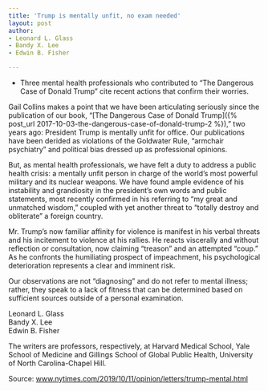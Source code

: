 ```yaml
---
title: 'Trump is mentally unfit, no exam needed'
layout: post
author:
- Leonard L. Glass
- Bandy X. Lee
- Edwin B. Fisher

---
```


- Three mental health professionals who contributed to “The Dangerous Case of Donald Trump” cite recent actions that confirm their worries.

Gail Collins makes a point that we have been articulating seriously since the publication of our book, “[The Dangerous Case of Donald Trump]({% post_url 2017-10-03-the-dangerous-case-of-donald-trump-2 %}),” two years ago: President Trump is mentally unfit for office. Our publications have been derided as violations of the Goldwater Rule, “armchair psychiatry” and political bias dressed up as professional opinions.

But, as mental health professionals, we have felt a duty to address a public health crisis: a mentally unfit person in charge of the world’s most powerful military and its nuclear weapons. We have found ample evidence of his instability and grandiosity in the president’s own words and public statements, most recently confirmed in his referring to “my great and unmatched wisdom,” coupled with yet another threat to “totally destroy and obliterate” a foreign country.

Mr. Trump’s now familiar affinity for violence is manifest in his verbal threats and his incitement to violence at his rallies. He reacts viscerally and without reflection or consultation, now claiming “treason” and an attempted “coup.” As he confronts the humiliating prospect of impeachment, his psychological deterioration represents a clear and imminent risk.

Our observations are not “diagnosing” and do not refer to mental illness; rather, they speak to a lack of fitness that can be determined based on sufficient sources outside of a personal examination.

Leonard L. Glass<br>
Bandy X. Lee<br>
Edwin B. Fisher

The writers are professors, respectively, at Harvard Medical School, Yale School of Medicine and Gillings School of Global Public Health, University of North Carolina-Chapel Hill.

Source: www.nytimes.com/2019/10/11/opinion/letters/trump-mental.html
